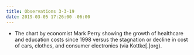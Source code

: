 ```yaml
---
title: Observations 3-3-19
date: 2019-03-05 17:26:00 -06:00
---
```


- The chart by economist Mark Perry showing the growth of healthcare and education costs since 1998 versus the stagnation or decline in cost of cars, clothes, and consumer electronics (via Kottke[.]org).
